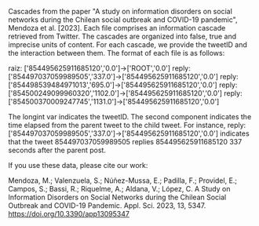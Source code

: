 Cascades from the paper "A study on information disorders on social networks during the Chilean social outbreak and COVID-19 pandemic", Mendoza et al. [2023].
Each file comprises an information cascade retrieved from Twitter. The cascades are organized into false, true and imprecise units of content. For each cascade, 
we provide the tweetID and the interaction between them. The format of each file is as follows:

raiz: ['854495625911685120','0.0']->['ROOT','0.0']
reply: ['854497037059989505','337.0']->['854495625911685120','0.0']
reply: ['854498539484971013','695.0']->['854495625911685120','0.0']
reply: ['854500249099960320','1102.0']->['854495625911685120','0.0']
reply: ['854500370009247745','1131.0']->['854495625911685120','0.0']

The longint var indicates the tweetID. The second component indicates the time elapsed from the parent tweet to the child tweet. 
For instance, reply: ['854497037059989505','337.0']->['854495625911685120','0.0'] indicates that the tweet 854497037059989505 replies 
854495625911685120 337 seconds after the parent post.

If you use these data, please cite our work:

Mendoza, M.; Valenzuela, S.; Núñez-Mussa, E.; Padilla, F.; Providel, E.; Campos, S.; Bassi, R.; Riquelme, A.; Aldana, V.; López, C. A Study on Information Disorders on Social Networks during the Chilean Social Outbreak and COVID-19 Pandemic. Appl. Sci. 2023, 13, 5347. https://doi.org/10.3390/app13095347

